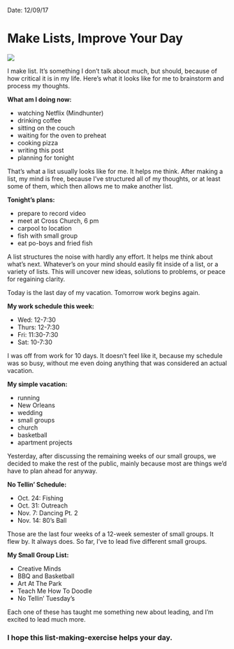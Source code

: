 
Date: 12/09/17

# Make Lists, Improve Your Day

![](https://dl.dropboxusercontent.com/s/gvnxhq0lr7grqb3/IMG_0810.PNG)

I make list. It’s something I don’t talk about much, but should, because of how critical it is in my life. Here’s what it looks like for me to brainstorm and process my thoughts.

**What am I doing now:**

- watching Netflix (Mindhunter)
- drinking coffee
- sitting on the couch
- waiting for the oven to preheat
- cooking pizza
- writing this post
- planning for tonight 

That’s what a list usually looks like for me. It helps me think. After making a list, my mind is free, because I’ve structured all of my thoughts, or at least some of them, which then allows me to make another list.

**Tonight’s plans:**

- prepare to record video
- meet at Cross Church, 6 pm
- carpool to location 
- fish with small group
- eat po-boys and fried fish

A list structures the noise with hardly any effort. It helps me think about what’s next. Whatever’s on your mind should easily fit inside of a list, or a variety of lists. This will uncover new ideas, solutions to problems, or peace for regaining clarity.

Today is the last day of my vacation. Tomorrow work begins again. 

**My work schedule this week:**

- Wed: 12-7:30
- Thurs: 12-7:30
- Fri: 11:30-7:30
- Sat: 10-7:30

I was off from work for 10 days. It doesn’t feel like it, because my schedule was so busy, without me even doing anything that was considered an actual vacation.

**My simple vacation:**

- running
- New Orleans
- wedding
- small groups
- church
- basketball
- apartment projects

Yesterday, after discussing the remaining weeks of our small groups, we decided to make the rest of the public, mainly because most are things we’d have to plan ahead for anyway. 

**No Tellin’ Schedule:**

- Oct. 24: Fishing
- Oct. 31: Outreach
- Nov. 7: Dancing Pt. 2
- Nov. 14: 80’s Ball

Those are the last four weeks of a 12-week semester of small groups. It flew by. It always does. So far, I’ve to lead five different small groups.

**My Small Group List:**

- Creative Minds
- BBQ and Basketball
- Art At The Park
- Teach Me How To Doodle
- No Tellin’ Tuesday’s

Each one of these has taught me something new about leading, and I’m excited to lead much more.

### I hope this list-making-exercise helps your day.
